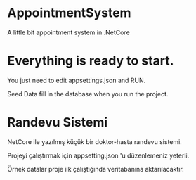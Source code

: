 # AppointmentSystem
A little bit appointment system in .NetCore 

# Everything is ready to start. 
You just need to edit appsettings.json and RUN.

Seed Data fill in the database when you run the project. 

# Randevu Sistemi
NetCore ile yazılmış küçük bir doktor-hasta randevu sistemi.

Projeyi çalıştırmak için appsetting.json 'u düzenlemeniz yeterli.

Örnek datalar proje ilk çalıştığında veritabanına aktarılacaktır.
